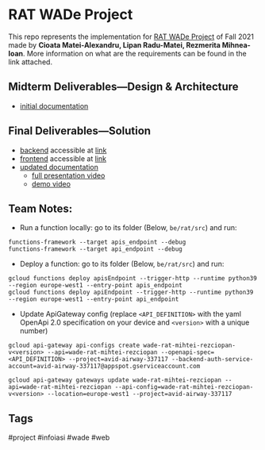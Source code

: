 # RAT WADe Project

This repo represents the implementation for [RAT WADe Project](https://profs.info.uaic.ro/~busaco/teach/courses/wade/projects/index.html) of Fall 2021 made by **Cioata Matei-Alexandru, Lipan Radu-Matei, Rezmerita Mihnea-Ioan**. More information on what are the requirements can be found in the link attached.

## Midterm Deliverables—Design & Architecture
- [initial documentation](https://github.com/Kropius/WADe-project/tree/main/documentation)

## Final Deliverables—Solution
- [backend](https://github.com/Kropius/WADe-project/tree/main/be) accessible at [link](https://wade-rat-mihtei-rezciopan-crbqcods.ew.gateway.dev)
- [frontend](https://github.com/Kropius/WADe-project/tree/main/fe) accessible at [link](https://storage.googleapis.com/front-end-wade2/build8/index.html)
- [updated documentation](https://github.com/Kropius/WADe-project/tree/main/documentation)
  - [full presentation video](https://www.youtube.com/watch?v=U4__fntE4Mg)
  - [demo video](https://www.youtube.com/watch?v=_p1o4hvFYO4)

## Team Notes:
- Run a function locally: go to its folder (Below, `be/rat/src`) and run:
```
functions-framework --target apis_endpoint --debug
functions-framework --target api_endpoint --debug
```
- Deploy a function: go to its folder (Below, `be/rat/src`) and run:
```
gcloud functions deploy apisEndpoint --trigger-http --runtime python39 --region europe-west1 --entry-point apis_endpoint
gcloud functions deploy apiEndpoint --trigger-http --runtime python39 --region europe-west1 --entry-point api_endpoint
```
- Update ApiGateway config (replace `<API_DEFINITION>` with the yaml OpenApi 2.0 specification on your device and `<version>` with a unique number)
```
gcloud api-gateway api-configs create wade-rat-mihtei-rezciopan-v<version> --api=wade-rat-mihtei-rezciopan --openapi-spec=<API_DEFINITION> --project=avid-airway-337117 --backend-auth-service-account=avid-airway-337117@appspot.gserviceaccount.com

gcloud api-gateway gateways update wade-rat-mihtei-rezciopan --api=wade-rat-mihtei-rezciopan --api-config=wade-rat-mihtei-rezciopan-v<version> --location=europe-west1 --project=avid-airway-337117
```

## Tags
#project #infoiasi #wade #web